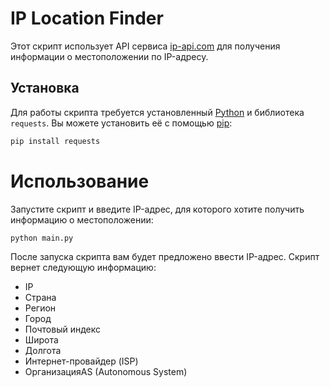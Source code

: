 # IP Location Finder

Этот скрипт использует API сервиса [ip-api.com](http://ip-api.com) для получения информации о местоположении по IP-адресу.

## Установка

Для работы скрипта требуется установленный [Python](https://www.python.org/) и библиотека `requests`. Вы можете установить её с помощью [pip](https://pypi.org/project/pip/):

```bash
pip install requests
```
# Использование 
Запустите скрипт и введите IP-адрес, для которого хотите получить информацию о местоположении:
```commandline
python main.py
```
После запуска скрипта вам будет предложено ввести IP-адрес. Скрипт вернет следующую информацию:
- IP
- Страна
- Регион
- Город
- Почтовый индекс
- Широта
- Долгота
- Интернет-провайдер (ISP)
- ОрганизацияAS (Autonomous System)